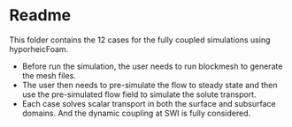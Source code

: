 # Readme

This folder contains the 12 cases for the fully coupled simulations using hyporheicFoam.
 - Before run the simulation, the user needs to run blockmesh to generate the mesh files.
 - The user then needs to pre-simulate the flow to steady state and then use the pre-simulated flow field to simulate the solute transport.
 - Each case solves scalar transport in both the surface and subsurface domains. And the dynamic coupling at SWI is fully considered.
